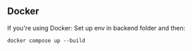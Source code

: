 ## Docker
If you're using Docker:
Set up env in backend folder and then:
```
docker compose up --build
```


